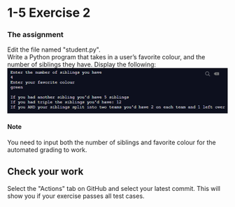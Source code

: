 # 1-5 Exercise 2

### The assignment
Edit the file named "student.py".  
Write a Python program that takes in a user’s favorite colour, and the number of siblings they have. Display the following:    
![](ICS2O-U1S5E3.png)

#### Note 
You need to input both the number of siblings and favorite colour for the automated grading to work.


## Check your work
Select the "Actions" tab on GitHub and select your latest commit. This will show you if your exercise passes all test cases.
